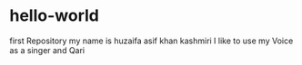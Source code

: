 # hello-world
first Repository
my name is huzaifa asif khan kashmiri
I like to use my Voice as a singer and Qari
